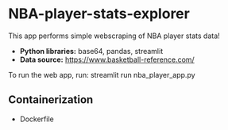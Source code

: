# NBA-player-stats-explorer

This app performs simple webscraping of NBA player stats data!
* **Python libraries:** base64, pandas, streamlit
* **Data source:** https://www.basketball-reference.com/

To run the web app, run:
streamlit run nba_player_app.py


## Containerization
* Dockerfile 

